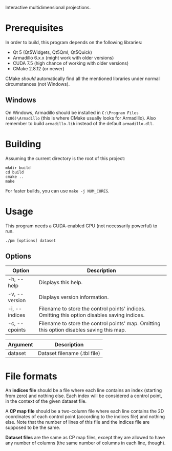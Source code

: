 Interactive multidimensional projections.

# Prerequisites
In order to build, this program depends on the following libraries:

* Qt 5 (Qt5Widgets, Qt5Qml, Qt5Quick)
* Armadillo 6.x.x (might work with older versions)
* CUDA 7.5 (high chance of working with older versions)
* CMake 2.8.12 (or newer)

CMake *should* automatically find all the mentioned libraries under normal
circumstances (not Windows).

## Windows
On Windows, Armadillo should be installed in `C:\Program Files (x86)\Armadillo`
(this is where CMake usually looks for Armadillo). Also remember to build
`armadillo.lib` instead of the default `armadillo.dll`.

# Building
Assuming the current directory is the root of this project:

    mkdir build
    cd build
    cmake ..
    make

For faster builds, you can use `make -j NUM_CORES`.

# Usage
This program needs a CUDA-enabled GPU (not necessarily powerful) to run.

    ./pm [options] dataset

## Options

Option                   | Description
-------------------------| --------------------------------------------------------------------------------------------
-h, --help               | Displays this help.
-v, --version            | Displays version information.
-i, --indices <filename> | Filename to store the control points' indices. Omitting this option disables saving indices.
-c, --cpoints <filename> | Filename to store the control points' map. Omitting this option disables saving this map.

Argument | Description
---------|-----------------------------
dataset  | Dataset filename (.tbl file)

# File formats
An **indices file** should be a file where each line contains an index (starting
from zero) and nothing else. Each index will be considered a control point, in
the context of the given dataset file.

A **CP map file** should be a two-column file where each line contains the 2D
coordinates of each control point (according to the indices file) and nothing
else. Note that the number of lines of this file and the indices file are
supposed to be the same.

**Dataset files** are the same as CP map files, except they are allowed to have
any number of columns (the same number of columns in each line, though).
